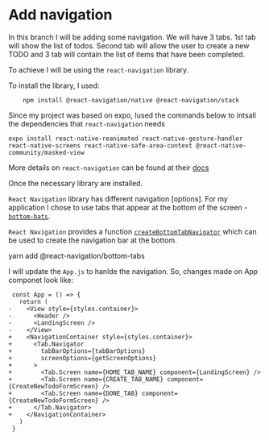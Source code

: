 # Add navigation

In this branch I will be adding some navigation. We will have 3 tabs. 1st tab will show the list of todos. Second tab will allow the user to create a new TODO and 3 tab will contain the list of items that have been completed. 

To achieve I will be using the `react-navigation` library.

To install the library, I used:

```
    npm install @react-navigation/native @react-navigation/stack
```

Since my project was based on expo,  Iused the commands below to intsall the dependencies that `react-navigation` needs 

```
expo install react-native-reanimated react-native-gesture-handler react-native-screens react-native-safe-area-context @react-native-community/masked-view
```

More details on `react-navigation` can be found at their [docs](https://reactnavigation.org/docs/getting-started)

Once the necessary library are installed. 

`React Navigation` library has different navigation [options]. For my application I chose to use tabs that appear at the bottom of the screen - [`bottom-bats`](https://reactnavigation.org/docs/bottom-tab-navigator). 

`React Navigation` provides a function [`createBottomTabNavigator`](https://reactnavigation.org/docs/bottom-tab-navigator) which can be used to create the navigation bar at the bottom.  

yarn add @react-navigation/bottom-tabs 

I will update the `App.js` to hanlde the navigation. So, changes made on App componet look like: 
```
 const App = () => {
   return (
-    <View style={styles.container}>
-      <Header />
-      <LandingScreen />
-    </View>
+    <NavigationContainer style={styles.container}>
+      <Tab.Navigator
+        tabBarOptions={tabBarOptions}
+        screenOptions={getScreenOptions}
+      >
+        <Tab.Screen name={HOME_TAB_NAME} component={LandingScreen} />
+        <Tab.Screen name={CREATE_TAB_NAME} component={CreateNewTodoFormScreen} />
+        <Tab.Screen name={DONE_TAB} component={CreateNewTodoFormScreen} />
+      </Tab.Navigator>
+    </NavigationContainer>
   )
 }
 ```